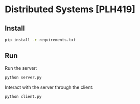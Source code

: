 # Distributed Systems [PLH419]

## Install
```sh
pip install -r requirements.txt
```

## Run
Run the server:  
```sh
python server.py
```

Interact with the server through the client:  
```sh
python client.py
```
